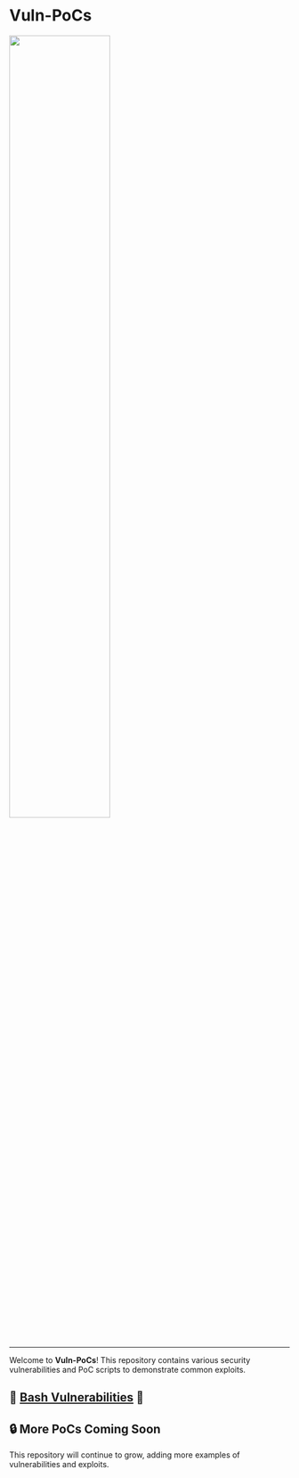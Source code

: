 # Vuln-PoCs

<img src="https://github.com/user-attachments/assets/b47203c2-cb0d-4958-959b-6781e073375f" width="60%" height="60%"/>

---

Welcome to **Vuln-PoCs**! This repository contains various security vulnerabilities and PoC scripts to demonstrate common exploits.

## 📂 [Bash Vulnerabilities](https://github.com/Conper/Vuln-PoCs/blob/main/Bash.md) 🔐

## 🔒 More PoCs Coming Soon

This repository will continue to grow, adding more examples of vulnerabilities and exploits.
